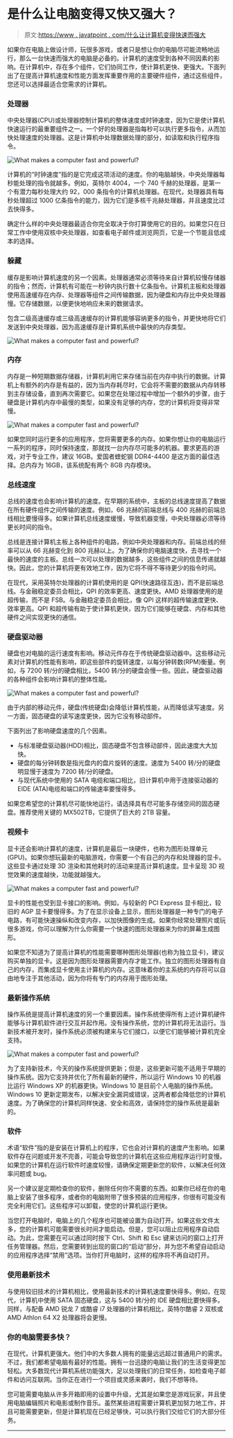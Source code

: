 # 是什么让电脑变得又快又强大？

> 原文:[https://www . javatpoint . com/什么让计算机变得快速而强大](https://www.javatpoint.com/what-makes-a-computer-fast-and-powerful)

如果你在电脑上做设计师，玩很多游戏，或者只是想让你的电脑尽可能流畅地运行，那么一台快速而强大的电脑是必备的。计算机的速度受到各种不同因素的影响。在计算机中，存在多个组件，它们协同工作，使计算机更快、更强大。下面列出了在提高计算机速度和性能方面发挥重要作用的主要硬件组件，通过这些组件，您还可以选择最适合您需求的计算机。

### 处理器

中央处理器(CPU)或处理器控制计算机的整体速度或时钟速度，因为它是使计算机快速运行的最重要组件之一。一个好的处理器是指每秒可以执行更多指令，从而加快处理速度的处理器。这是计算机中处理数据处理的部分，如读取和执行程序指令。

![What makes a computer fast and powerful?](../Images/5005827d784e4c3eece03003cf296637.png)

计算机的“时钟速度”指的是它完成这项活动的速度。你的电脑越快，中央处理器每秒能处理的指令就越多。例如，英特尔 4004，一个 740 千赫的处理器，是第一个有潜力每秒处理大约 92，000 条指令的计算机处理器。在现代，处理器具有每秒处理超过 1000 亿条指令的能力，因为它们是多核千兆赫处理器，并且速度比过去快得多。

确定什么样的中央处理器最适合你完全取决于你打算使用它的目的。如果您只在日常工作中使用双核中央处理器，如查看电子邮件或浏览网页，它是一个节能且低成本的选择。

### 躲藏

缓存是影响计算机速度的另一个因素。处理器通常必须等待来自计算机较慢存储器的指令；然而，计算机有可能在一秒钟内执行数十亿条指令。计算机主板和处理器使用高速缓存在内存、处理器等组件之间传输数据，因为硬盘和内存比中央处理器慢。它存储数据，以便更快地响应未来的数据请求。

包含二级高速缓存或三级高速缓存的计算机能够容纳更多的指令，并更快地将它们发送到中央处理器，因为高速缓存是计算机系统中最快的内存类型。

![What makes a computer fast and powerful?](../Images/fedad1718ad0df762cb2beec65f319c0.png)

### 内存

内存是一种短期数据存储器，计算机利用它来存储当前在内存中执行的数据。计算机上有额外的内存是有益的，因为当内存耗尽时，它会将不需要的数据从内存转移到主存储设备，直到再次需要它。如果您在处理过程中增加一个额外的步骤，由于硬盘是计算机内存中最慢的类型，如果没有足够的内存，您的计算机将变得非常慢。

![What makes a computer fast and powerful?](../Images/b8300ee19567fc915f12aa58c3377cd2.png)

如果您同时运行更多的应用程序，您将需要更多的内存。如果你想让你的电脑运行一系列的程序，同时保持速度，那就找一台内存尽可能多的机器。要求更高的游戏，对于专业工作，建议 16GB。爱国者蝰蛇钢 DDR4-4400 是这方面的最佳选择。总内存为 16GB，该系统配有两个 8GB 内存模块。

### 总线速度

总线的速度也会影响计算机的速度。在早期的系统中，主板的总线速度提高了数据在所有硬件组件之间传输的速度。例如，66 兆赫的前端总线与 400 兆赫的前端总线相比要慢得多。如果计算机总线速度缓慢，导致机器变慢，中央处理器必须等待更长时间的指令。

总线是连接计算机主板上各种组件的电路，例如中央处理器和内存。前端总线的频率可以从 66 兆赫变化到 800 兆赫以上。为了确保你的电脑速度快，去寻找一个最快的速度的主板。总线一次可以处理的数据越多，这些组件之间的信息传递就越快。因此，您的计算机将更有效地工作，因为它将不得不等待更少的指令时间。

在现代，采用英特尔处理器的计算机使用的是 QPI(快速路径互连)，而不是前端总线。与金融稳定委员会相比，QPI 的效率更高、速度更快。AMD 处理器使用的是超传输，而不是 FSB。与金融稳定委员会相比，像 QPI 这样的超传输速度更快、效率更高。QPI 和超传输有助于使计算机更快，因为它们能够在硬盘、内存和其他硬件之间实现更快的通信。

### 硬盘驱动器

硬盘也对电脑的运行速度有影响。移动元件存在于传统硬盘驱动器中。这些移动元素对计算机的性能有影响，即这些部件的旋转速度，以每分钟转数(RPM)衡量。例如，与 7200 转/分的硬盘相比，5400 转/分的硬盘会慢一些。因此，硬盘驱动器的各种组件会影响计算机的整体性能。

![What makes a computer fast and powerful?](../Images/5569c04362a567971a3ac1f2d64f09af.png)

由于内部的移动元件，硬盘(传统硬盘)会降低计算机性能，从而降低读写速度。另一方面，固态硬盘的读写速度更快，因为它没有移动部件。

下面列出了影响硬盘速度的几个因素。

*   与标准硬盘驱动器(HDD)相比，固态硬盘不包含移动部件，因此速度大大加快。
*   硬盘的每分钟转数是指光盘内的盘片旋转的速度。速度为 5400 转/分的硬盘明显慢于速度为 7200 转/分的硬盘。
*   与现代系统中使用的 SATA 电缆和端口相比，旧计算机中用于连接驱动器的 EIDE (ATA)电缆和端口的传输速率要慢得多。

如果您希望您的计算机尽可能快地运行，请选择具有尽可能多存储空间的固态硬盘。推荐使用关键的 MX502TB，它提供了巨大的 2TB 容量。

### 视频卡

显卡还会影响计算机的速度，计算机是最后一块硬件，也称为图形处理单元(GPU)。如果你想玩最新的电脑游戏，你需要一个有自己的内存和处理器的显卡。这些显卡通过处理 3D 渲染和其他耗时的活动来提高计算机速度。显卡呈现 3D 视觉效果的速度越快，功能就越强大。

![What makes a computer fast and powerful?](../Images/65d69bee455656f1bc52f00c5bc43a2f.png)

显卡的性能也受到显卡接口的影响。例如，与较新的 PCI Express 显卡相比，较旧的 AGP 显卡要慢得多。为了在显示设备上显示，图形处理器是一种专门的电子电路，有可能快速操纵和改变内存，以加快图像的生成。如果你经常处理照片或玩很多游戏，你可以理解为什么你需要一个快速的图形处理器来为你的屏幕生成图形。

如果您不知道为了提高计算机的性能需要哪种图形处理器(也称为独立显卡)，建议购买单独的显卡。这是因为图形处理器需要内存才能工作。独立的图形处理器有自己的内存，而集成显卡使用主计算机的内存。这意味着你的主系统的内存将可以自由地专注于其他活动，因为你将有专门的内存用于图形处理。

### 最新操作系统

操作系统是提高计算机速度的另一个重要因素。操作系统使得所有上述计算机硬件能够与计算机软件进行交互并起作用。没有操作系统，您的计算机将无法运行。当新技术被开发时，操作系统必须被构建来与它们接口，以便它们能够被计算机完全支持。

![What makes a computer fast and powerful?](../Images/3f052a0d1ab6ead4f161161a2d0208b4.png)

为了支持新技术，今天的操作系统提供更新；但是，这些更新可能不适用于早期的操作系统。因为它支持并优化了所有最新的硬件，所以运行 Windows 10 的机器比运行 Windows XP 的机器更快。Windows 10 是目前个人电脑的操作系统。Windows 10 更新定期发布，以解决安全漏洞或错误，这两者都会降低您的计算机速度。为了确保您的计算机同样快速、安全和高效，请保持您的操作系统是最新的。

### 软件

术语“软件”指的是安装在计算机上的程序，它也会对计算机的速度产生影响。如果软件存在问题或开发不完善，可能会导致您的计算机在这些应用程序运行时变慢。如果您的计算机在运行软件时速度较慢，请确保定期更新您的软件，以解决任何效率问题或 bug。

另一个建议是定期检查你的软件，删除任何你不需要的东西。如果你已经在你的电脑上安装了很多程序，或者你的电脑附带了很多预装的应用程序，你很有可能没有完全利用它们。这些程序可以卸载，使您的计算机运行更快。

当您打开电脑时，电脑上的几个程序也可能被设置为自动打开。如果这些文件太多，您的计算机可能需要很长时间才能启动。但是，您可以阻止应用程序自动启动。为此，您需要在可以通过同时按下 Ctrl、Shift 和 Esc 键来访问的窗口上打开任务管理器。然后，您需要转到出现的窗口的“启动”部分，并为您不希望自动启动的应用程序选择“禁用”选项。当你打开电脑时，这样的程序将不再自动打开。

### 使用最新技术

与使用较旧技术的计算机相比，使用最新技术的计算机速度要快得多。例如，在现代，计算机中使用 SATA 固态硬盘，这与 5400 转/分的 IDE 硬盘相比要快得多。同样，与配备 AMD 锐龙 7 或酷睿 i7 处理器的计算机相比，英特尔酷睿 2 双核或 AMD Athlon 64 X2 处理器将会更慢。

### 你的电脑需要多快？

在现代，计算机更强大。他们中的大多数人拥有的能量远远超过普通用户的需求。不过，我们都希望电脑有最好的性能。拥有一台迅捷的电脑让我们的生活变得更加轻松。大多数现代计算机系统功能强大，足以处理我们的日常任务，如检查电子邮件和访问互联网。当你正在进行一个项目或灵感来袭时，我们不想等待。

您可能需要电脑从许多开箱即用的设置中升级，尤其是如果您是游戏玩家，并且使用电脑编辑照片和电影或制作音乐。虽然某些进程需要计算机更加努力地工作，并且可能需要更新，但是计算机现在已经足够快，可以执行我们交给它们的大部分任务。

* * *